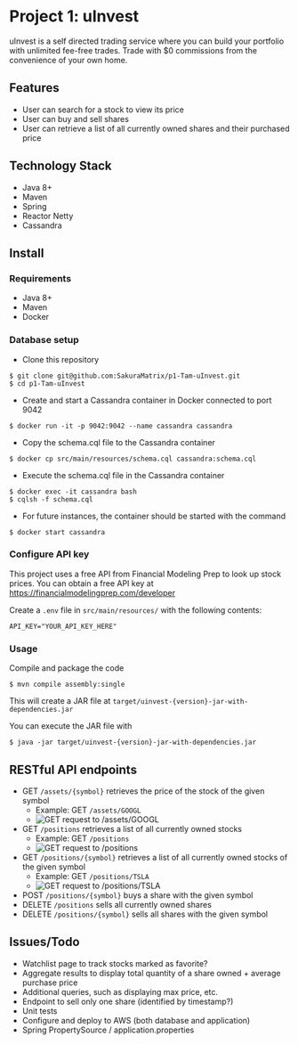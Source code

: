 # Project 1: uInvest
uInvest is a self directed trading service where you can build your portfolio with unlimited fee-free trades. Trade with $0 commissions from the convenience of your own home.

## Features
- User can search for a stock to view its price
- User can buy and sell shares
- User can retrieve a list of all currently owned shares and their purchased price

## Technology Stack
* Java 8+
* Maven
* Spring
* Reactor Netty
* Cassandra

## Install

### Requirements
- Java 8+
- Maven
- Docker

### Database setup
* Clone this repository
```
$ git clone git@github.com:SakuraMatrix/p1-Tam-uInvest.git
$ cd p1-Tam-uInvest
```
* Create and start a Cassandra container in Docker connected to port 9042
```
$ docker run -it -p 9042:9042 --name cassandra cassandra
```
* Copy the schema.cql file to the Cassandra container
```
$ docker cp src/main/resources/schema.cql cassandra:schema.cql
```
* Execute the schema.cql file in the Cassandra container
```
$ docker exec -it cassandra bash
$ cqlsh -f schema.cql
```
* For future instances, the container should be started with the command
```
$ docker start cassandra
```

### Configure API key
This project uses a free API from Financial Modeling Prep to look up stock prices. You can obtain a free API key at https://financialmodelingprep.com/developer

Create a `.env` file in `src/main/resources/` with the following contents:
```
API_KEY="YOUR_API_KEY_HERE"
```

### Usage
Compile and package the code
```
$ mvn compile assembly:single
```
This will create a JAR file at `target/uinvest-{version}-jar-with-dependencies.jar`

You can execute the JAR file with
```
$ java -jar target/uinvest-{version}-jar-with-dependencies.jar
```

## RESTful API endpoints
- GET `/assets/{symbol}` retrieves the price of the stock of the given symbol
  - Example: GET `/assets/GOOGL`
  - ![GET request to /assets/GOOGL](https://raw.githubusercontent.com/SakuraMatrix/p1-Tam-uInvest/main/img/GET%20%E2%81%84assets%E2%81%84GOOGL.png)
- GET `/positions` retrieves a list of all currently owned stocks
  - Example: GET `/positions`
  - ![GET request to /positions](https://raw.githubusercontent.com/SakuraMatrix/p1-Tam-uInvest/main/img/GET%20%E2%81%84positions.png)
- GET `/positions/{symbol}` retrieves a list of all currently owned stocks of the given symbol
  - Example: GET `/positions/TSLA`
  - ![GET request to /positions/TSLA](https://raw.githubusercontent.com/SakuraMatrix/p1-Tam-uInvest/main/img/GET%20%E2%81%84positions%E2%81%84TSLA.png)
- POST `/positions/{symbol}` buys a share with the given symbol
- DELETE `/positions` sells all currently owned shares
- DELETE `/positions/{symbol}` sells all shares with the given symbol

## Issues/Todo
- Watchlist page to track stocks marked as favorite?
- Aggregate results to display total quantity of a share owned + average purchase price
- Additional queries, such as displaying max price, etc.
- Endpoint to sell only one share (identified by timestamp?)
- Unit tests
- Configure and deploy to AWS (both database and application)
- Spring PropertySource / application.properties
